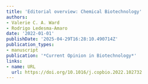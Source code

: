 ```yaml
---
title: 'Editorial overview: Chemical Biotechnology'
authors:
- Valerie C. A. Ward
- Rodrigo Ledesma‐Amaro
date: '2022-01-01'
publishDate: '2025-04-29T16:28:10.490714Z'
publication_types:
- manuscript
publication: '*Current Opinion in Biotechnology*'
links:
- name: URL
  url: https://doi.org/10.1016/j.copbio.2022.102732
---
```

